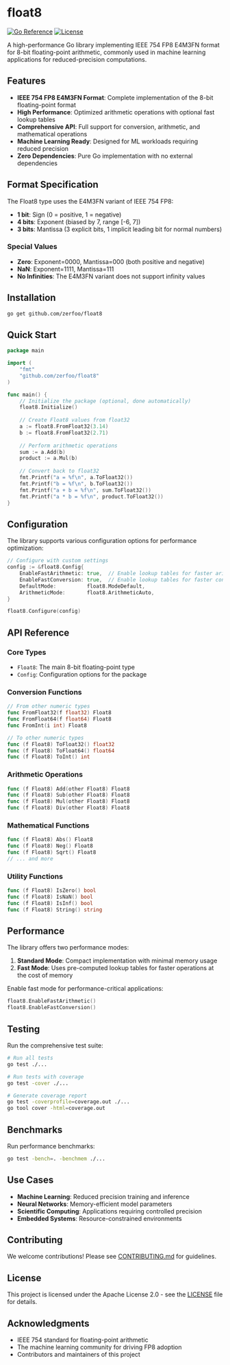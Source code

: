 # float8

[![Go Reference](https://pkg.go.dev/badge/github.com/zerfoo/float16.svg)](https://pkg.go.dev/github.com/zerfoo/float8)
[![License](https://img.shields.io/badge/License-Apache%202.0-blue.svg)](https://opensource.org/licenses/Apache-2.0)

A high-performance Go library implementing IEEE 754 FP8 E4M3FN format for 8-bit floating-point arithmetic, commonly used in machine learning applications for reduced-precision computations.

## Features

- **IEEE 754 FP8 E4M3FN Format**: Complete implementation of the 8-bit floating-point format
- **High Performance**: Optimized arithmetic operations with optional fast lookup tables
- **Comprehensive API**: Full support for conversion, arithmetic, and mathematical operations
- **Machine Learning Ready**: Designed for ML workloads requiring reduced precision
- **Zero Dependencies**: Pure Go implementation with no external dependencies

## Format Specification

The Float8 type uses the E4M3FN variant of IEEE 754 FP8:

- **1 bit**: Sign (0 = positive, 1 = negative)
- **4 bits**: Exponent (biased by 7, range [-6, 7])
- **3 bits**: Mantissa (3 explicit bits, 1 implicit leading bit for normal numbers)

### Special Values

- **Zero**: Exponent=0000, Mantissa=000 (both positive and negative)
- **NaN**: Exponent=1111, Mantissa=111
- **No Infinities**: The E4M3FN variant does not support infinity values

## Installation

```bash
go get github.com/zerfoo/float8
```

## Quick Start

```go
package main

import (
    "fmt"
    "github.com/zerfoo/float8"
)

func main() {
    // Initialize the package (optional, done automatically)
    float8.Initialize()
    
    // Create Float8 values from float32
    a := float8.FromFloat32(3.14)
    b := float8.FromFloat32(2.71)
    
    // Perform arithmetic operations
    sum := a.Add(b)
    product := a.Mul(b)
    
    // Convert back to float32
    fmt.Printf("a = %f\n", a.ToFloat32())
    fmt.Printf("b = %f\n", b.ToFloat32())
    fmt.Printf("a + b = %f\n", sum.ToFloat32())
    fmt.Printf("a * b = %f\n", product.ToFloat32())
}
```

## Configuration

The library supports various configuration options for performance optimization:

```go
// Configure with custom settings
config := &float8.Config{
    EnableFastArithmetic: true,  // Enable lookup tables for faster arithmetic
    EnableFastConversion: true,  // Enable lookup tables for faster conversion
    DefaultMode:          float8.ModeDefault,
    ArithmeticMode:       float8.ArithmeticAuto,
}

float8.Configure(config)
```

## API Reference

### Core Types

- `Float8`: The main 8-bit floating-point type
- `Config`: Configuration options for the package

### Conversion Functions

```go
// From other numeric types
func FromFloat32(f float32) Float8
func FromFloat64(f float64) Float8
func FromInt(i int) Float8

// To other numeric types
func (f Float8) ToFloat32() float32
func (f Float8) ToFloat64() float64
func (f Float8) ToInt() int
```

### Arithmetic Operations

```go
func (f Float8) Add(other Float8) Float8
func (f Float8) Sub(other Float8) Float8
func (f Float8) Mul(other Float8) Float8
func (f Float8) Div(other Float8) Float8
```

### Mathematical Functions

```go
func (f Float8) Abs() Float8
func (f Float8) Neg() Float8
func (f Float8) Sqrt() Float8
// ... and more
```

### Utility Functions

```go
func (f Float8) IsZero() bool
func (f Float8) IsNaN() bool
func (f Float8) IsInf() bool
func (f Float8) String() string
```

## Performance

The library offers two performance modes:

1. **Standard Mode**: Compact implementation with minimal memory usage
2. **Fast Mode**: Uses pre-computed lookup tables for faster operations at the cost of memory

Enable fast mode for performance-critical applications:

```go
float8.EnableFastArithmetic()
float8.EnableFastConversion()
```

## Testing

Run the comprehensive test suite:

```bash
# Run all tests
go test ./...

# Run tests with coverage
go test -cover ./...

# Generate coverage report
go test -coverprofile=coverage.out ./...
go tool cover -html=coverage.out
```

## Benchmarks

Run performance benchmarks:

```bash
go test -bench=. -benchmem ./...
```

## Use Cases

- **Machine Learning**: Reduced precision training and inference
- **Neural Networks**: Memory-efficient model parameters
- **Scientific Computing**: Applications requiring controlled precision
- **Embedded Systems**: Resource-constrained environments

## Contributing

We welcome contributions! Please see [CONTRIBUTING.md](CONTRIBUTING.md) for guidelines.

## License

This project is licensed under the Apache License 2.0 - see the [LICENSE](LICENSE) file for details.

## Acknowledgments

- IEEE 754 standard for floating-point arithmetic
- The machine learning community for driving FP8 adoption
- Contributors and maintainers of this project
